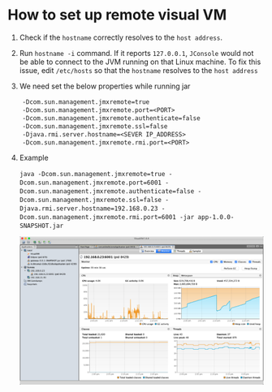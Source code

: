 # How to set up remote visual VM 

1. Check if the `hostname` correctly resolves to the `host address`.  
    
2. Run `hostname -i` command. If it reports `127.0.0.1`, `JConsole` would not be able to connect to the JVM running on that Linux machine. 
	To fix this issue, edit `/etc/hosts` so that the `hostname` resolves to the `host address`
	
3. We need set the below properties while running jar

```
    -Dcom.sun.management.jmxremote=true 
    -Dcom.sun.management.jmxremote.port=<PORT> 
    -Dcom.sun.management.jmxremote.authenticate=false 
    -Dcom.sun.management.jmxremote.ssl=false 
    -Djava.rmi.server.hostname=<SEVER IP_ADDRESS> 
    -Dcom.sun.management.jmxremote.rmi.port=<PORT>
```
	
4. Example
 
     `java -Dcom.sun.management.jmxremote=true -Dcom.sun.management.jmxremote.port=6001 -Dcom.sun.management.jmxremote.authenticate=false -Dcom.sun.management.jmxremote.ssl=false -Djava.rmi.server.hostname=192.168.0.23 -Dcom.sun.management.jmxremote.rmi.port=6001 -jar app-1.0.0-SNAPSHOT.jar` 
   

   ![output](VisualVm.png)
